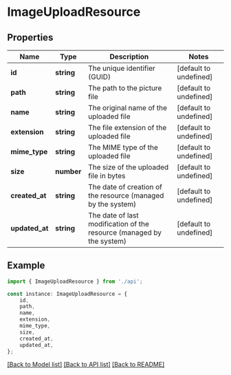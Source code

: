 # ImageUploadResource


## Properties

Name | Type | Description | Notes
------------ | ------------- | ------------- | -------------
**id** | **string** | The unique identifier (GUID) | [default to undefined]
**path** | **string** | The path to the picture file | [default to undefined]
**name** | **string** | The original name of the uploaded file | [default to undefined]
**extension** | **string** | The file extension of the uploaded file | [default to undefined]
**mime_type** | **string** | The MIME type of the uploaded file | [default to undefined]
**size** | **number** | The size of the uploaded file in bytes | [default to undefined]
**created_at** | **string** | The date of creation of the resource (managed by the system) | [default to undefined]
**updated_at** | **string** | The date of last modification of the resource (managed by the system) | [default to undefined]

## Example

```typescript
import { ImageUploadResource } from './api';

const instance: ImageUploadResource = {
    id,
    path,
    name,
    extension,
    mime_type,
    size,
    created_at,
    updated_at,
};
```

[[Back to Model list]](../README.md#documentation-for-models) [[Back to API list]](../README.md#documentation-for-api-endpoints) [[Back to README]](../README.md)
